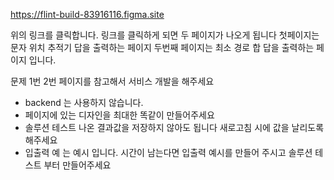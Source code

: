 https://flint-build-83916116.figma.site

위의 링크를 클릭합니다. 
링크를 클릭하게 되면 두 페이지가 나오게 됩니다
첫페이지는 문자 위치 추적기 답을 출력하는 페이지
두번째 페이지는 최소 경로 합 답을 출력하는 페이지 입니다.

문제 1번 2번 페이지를 참고해서 서비스 개발을 해주세요 

- backend 는 사용하지 않습니다.
- 페이지에 있는 디자인을 최대한 똑같이 만들어주세요
- 솔루션 테스트 나온 결과값을 저장하지 않아도 됩니다 새로고침 시에 값을 날리도록 해주세요
- 입출력 예 는 예시 입니다. 시간이 남는다면 입출력 예시를 만들어 주시고 솔루션 테스트 부터 만들어주세요
